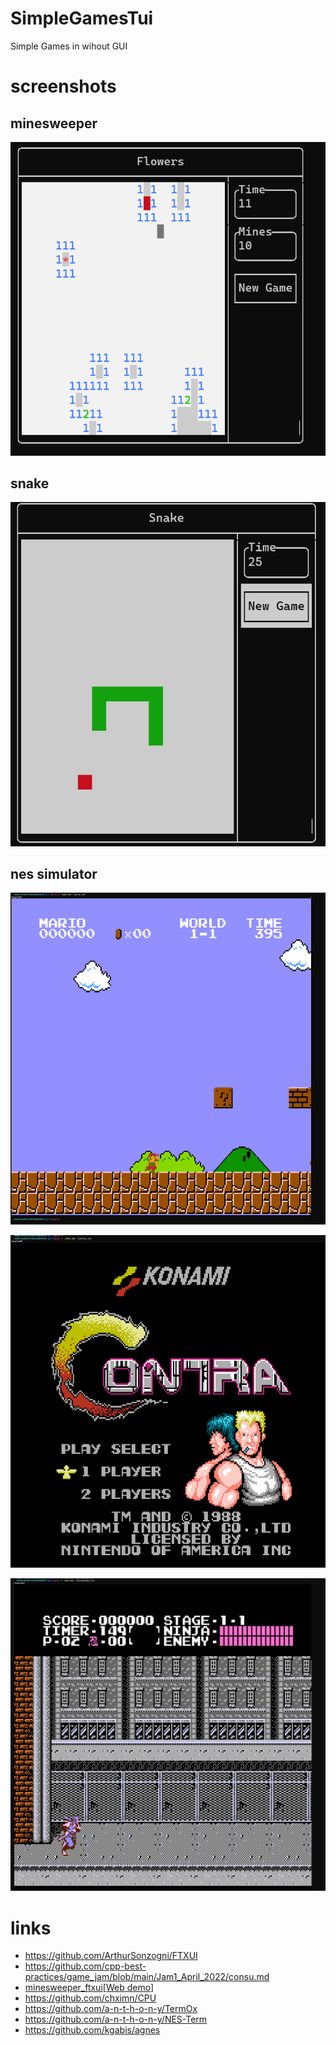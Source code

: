 # SimpleGamesTui

Simple Games in wihout GUI

# screenshots

## minesweeper

![minesweeper](screenshots/flowers.png)

## snake

![snake](screenshots/snake.png)

## nes simulator

![mario](screenshots/Snipaste_2023-03-26_15-26-16.png)

![contra](screenshots/Snipaste_2023-03-26_15-27-10.png)

![Ninja Gaiden](screenshots/Snipaste_2023-03-26_15-30-14.png)

# links

- https://github.com/ArthurSonzogni/FTXUI
- https://github.com/cpp-best-practices/game_jam/blob/main/Jam1_April_2022/consu.md
- [minesweeper_ftxui](https://github.com/ebarlas/minesweeper_ftxui)[[Web demo](https://github.com/ebarlas/minesweeper_ftxui)]
- https://github.com/chximn/CPU
- https://github.com/a-n-t-h-o-n-y/TermOx
- https://github.com/a-n-t-h-o-n-y/NES-Term
- https://github.com/kgabis/agnes